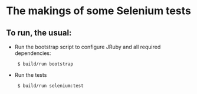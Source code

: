 # The makings of some Selenium tests

## To run, the usual:

  * Run the bootstrap script to configure JRuby and all required
    dependencies:

         $ build/run bootstrap

  * Run the tests

         $ build/run selenium:test
